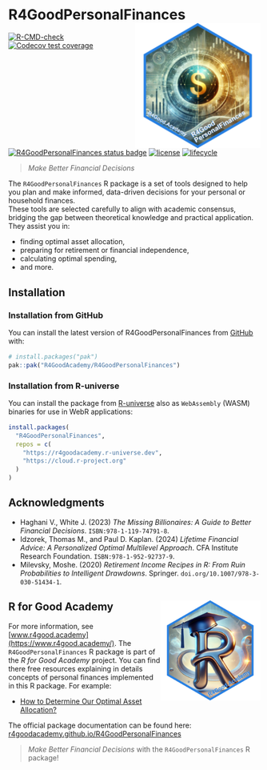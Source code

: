 
<!-- README.md is generated from README.Rmd. Please edit that file -->

# R4GoodPersonalFinances <img src="man/figures/logo.png" align="right" height="250" alt="" class="logo-custom-package"/>

<!-- badges: start -->

[![R-CMD-check](https://github.com/R4GoodAcademy/R4GoodPersonalFinances/actions/workflows/R-CMD-check.yaml/badge.svg)](https://github.com/R4GoodAcademy/R4GoodPersonalFinances/actions/workflows/R-CMD-check.yaml)
[![Codecov test
coverage](https://codecov.io/gh/R4GoodAcademy/R4GoodPersonalFinances/graph/badge.svg)](https://app.codecov.io/gh/R4GoodAcademy/R4GoodPersonalFinances)
[![R4GoodPersonalFinances status
badge](https://r4goodacademy.r-universe.dev/badges/R4GoodPersonalFinances)](https://r4goodacademy.r-universe.dev/R4GoodPersonalFinances)
[![license](https://img.shields.io/github/license/mashape/apistatus.svg)](https://choosealicense.com/licenses/mit/)
[![lifecycle](https://img.shields.io/badge/lifecycle-experimental-orange.svg)](https://lifecycle.r-lib.org/articles/stages.html)
<!-- badges: end -->

> *Make Better Financial Decisions*

The `R4GoodPersonalFinances` R package is a set of tools designed to
help you plan and make informed, data-driven decisions for your personal
or household finances.  
These tools are selected carefully to align with academic consensus,
bridging the gap between theoretical knowledge and practical
application. They assist you in:

- finding optimal asset allocation,
- preparing for retirement or financial independence,
- calculating optimal spending,
- and more.

## Installation

### Installation from GitHub

You can install the latest version of R4GoodPersonalFinances from
[GitHub](https://github.com/R4GoodAcademy/R4GoodPersonalFinances) with:

``` r
# install.packages("pak")
pak::pak("R4GoodAcademy/R4GoodPersonalFinances")
```

### Installation from R-universe

You can install the package from
[R-universe](https://r4goodacademy.r-universe.dev/R4GoodPersonalFinances)
also as `WebAssembly` (WASM) binaries for use in WebR applications:

``` r
install.packages(
  "R4GoodPersonalFinances", 
  repos = c(
    "https://r4goodacademy.r-universe.dev", 
    "https://cloud.r-project.org"
  )
)
```

## Acknowledgments

- Haghani V., White J. (2023) *The Missing Billionaires: A Guide to
  Better Financial Decisions*. `ISBN:978-1-119-74791-8`.
- Idzorek, Thomas M., and Paul D. Kaplan. (2024) *Lifetime Financial
  Advice: A Personalized Optimal Multilevel Approach*. CFA Institute
  Research Foundation. `ISBN:978-1-952-92737-9`.
- Milevsky, Moshe. (2020) *Retirement Income Recipes in R: From Ruin
  Probabilities to Intelligent Drawdowns*. Springer.
  `doi.org/10.1007/978-3-030-51434-1`.

## R for Good Academy <img src="man/figures/r4ga-logo.png" align="right" height="200" alt="" class="logo-custom-academy" />

For more information, see
[www.r4good.academy](https://www.r4good.academy/). The
`R4GoodPersonalFinances` R package is part of the *R for Good Academy*
project. You can find there free resources explaining in details
concepts of personal finances implemented in this R package. For
example:

- [How to Determine Our Optimal Asset
  Allocation?](https://www.r4good.academy/en/blog/optimal-asset-allocation/index.en.html#what-do-you-need-to-calculate-your-optimal-asset-allocation)

The official package documentation can be found here:  
[r4goodacademy.github.io/R4GoodPersonalFinances](https://r4goodacademy.github.io/R4GoodPersonalFinances/)

> *Make Better Financial Decisions* with the `R4GoodPersonalFinances` R
> package!
